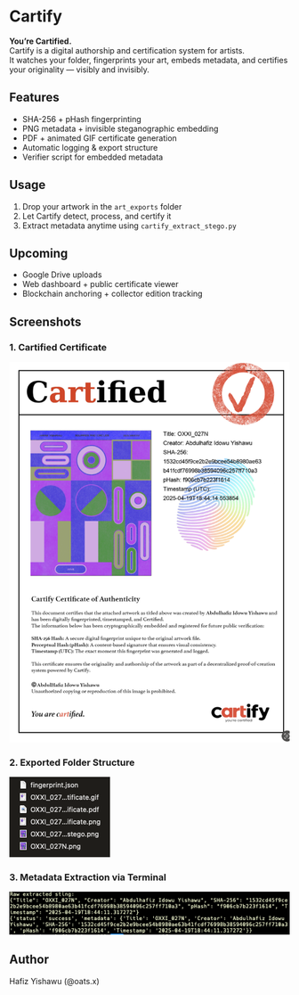 
# Cartify

**You’re Cartified.**  
Cartify is a digital authorship and certification system for artists.  
It watches your folder, fingerprints your art, embeds metadata, and certifies your originality — visibly and invisibly.

## Features
- SHA-256 + pHash fingerprinting
- PNG metadata + invisible steganographic embedding
- PDF + animated GIF certificate generation
- Automatic logging & export structure
- Verifier script for embedded metadata

## Usage
1. Drop your artwork in the `art_exports` folder
2. Let Cartify detect, process, and certify it
3. Extract metadata anytime using `cartify_extract_stego.py`

## Upcoming
- Google Drive uploads
- Web dashboard + public certificate viewer
- Blockchain anchoring + collector edition tracking

## Screenshots

### 1. Cartified Certificate
![Certificate Preview](assets/certificate_preview.png)

### 2. Exported Folder Structure
![Folder Structure](assets/folder_structure.png)

### 3. Metadata Extraction via Terminal
![Metadata Output](assets/extraction_output.png)

## Author
Hafiz Yishawu (@oats.x)
